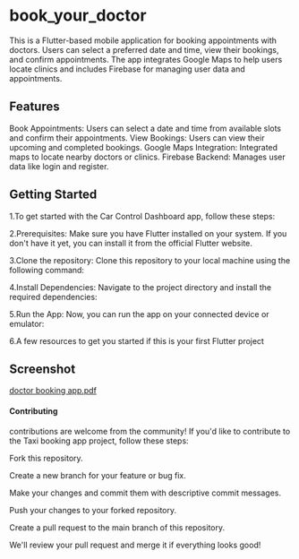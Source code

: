 # book_your_doctor
This is a Flutter-based mobile application for booking appointments with doctors. Users can select a preferred date and time, view their bookings, and confirm appointments. The app integrates Google Maps to help users locate clinics and includes Firebase for managing user data and appointments.

## Features
Book Appointments: Users can select a date and time from available slots and confirm their appointments.
View Bookings: Users can view their upcoming and completed bookings.
Google Maps Integration: Integrated maps to locate nearby doctors or clinics.
Firebase Backend: Manages user data like login and register.

## Getting Started
1.To get started with the Car Control Dashboard app, follow these steps:

2.Prerequisites: Make sure you have Flutter installed on your system. If you don't have it yet, you can install it from the official Flutter website.

3.Clone the repository: Clone this repository to your local machine using the following command:

4.Install Dependencies: Navigate to the project directory and install the required dependencies:

5.Run the App: Now, you can run the app on your connected device or emulator:

6.A few resources to get you started if this is your first Flutter project

## Screenshot 
[doctor booking app.pdf](https://github.com/user-attachments/files/17251019/doctor.booking.app.pdf)

#### Contributing
contributions are welcome from the community! If you'd like to contribute to the Taxi booking app project, follow these steps:

Fork this repository.

Create a new branch for your feature or bug fix.

Make your changes and commit them with descriptive commit messages.

Push your changes to your forked repository.

Create a pull request to the main branch of this repository.

We'll review your pull request and merge it if everything looks good!
